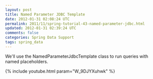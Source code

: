 ```yaml
---           
layout: post
title: Named Parameter JDBC Template
date: 2012-01-31 02:08:24 UTC
permalink: 2011/11/spring-tutorial-43-named-parameter-jdbc.html
updated: 2012-01-31 02:39:24 UTC
comments: false
categories: Spring Data Support
tags: spring_data
---
```


We'll use the NamedParameterJdbcTemplate class to run queries with named placeholders.

{% include youtube.html param="W_9DJYXuhwk" %}